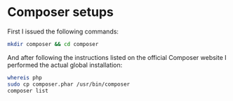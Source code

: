 # Composer setups

First I issued the following commands:

```bash
mkdir composer && cd composer
```

And after following the instructions listed on the official Composer website I performed the actual global installation:

```bash
whereis php
sudo cp composer.phar /usr/bin/composer
composer list
```
